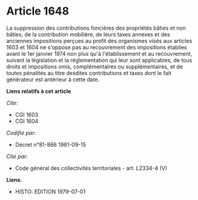 # Article 1648

La suppression des contributions foncières des propriétés bâties et non bâties, de la contribution mobilière, de leurs taxes
annexes et des anciennes impositions perçues au profit des organismes visés aux articles 1603 et 1604 ne s'oppose pas au
recouvrement des impositions établies avant le 1er janvier 1974 non plus qu'à l'établissement et au recouvrement, suivant la
législation et la réglementation qui leur sont applicables, de tous droits et impositions omis, complémentaires ou
supplémentaires, et de toutes pénalités au titre desdites contributions et taxes dont le fait générateur est antérieur à
cette date.

**Liens relatifs à cet article**

_Cite_:

  - CGI 1603
  - CGI 1604

_Codifié par_:

  - Décret n°81-866 1981-09-15

_Cité par_:

  - Code général des collectivités territoriales - art. L2334-4 (V)

**Liens**:

  - HISTO: EDITION 1979-07-01

